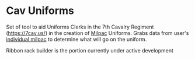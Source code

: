 # Cav Uniforms

Set of tool to aid Uniforms Clerks in the 7th Cavalry Regiment (https://7cav.us/) in the creation of [Milpac](https://7cav.us/rosters/) Uniforms. Grabs data from user's [individual milpac](https://7cav.us/rosters/profile?uniqueid=446) to determine what will go on the uniform.

Ribbon rack builder is the portion currently under active development